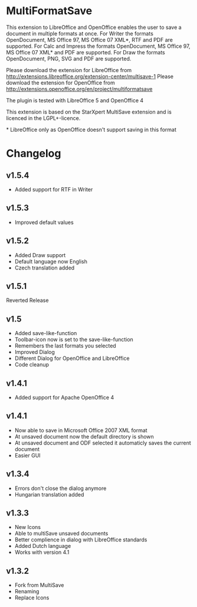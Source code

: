 # MultiFormatSave #

This extension to LibreOffice and OpenOffice enables the user to save a document in multiple formats at once.
For Writer the formats OpenDocument, MS Office 97, MS Office 07 XML\*, RTF and PDF are supported.
For Calc and Impress the formats OpenDocument, MS Office 97, MS Office 07 XML\* and PDF are supported.
For Draw the formats OpenDocument, PNG, SVG and PDF are supported.

Please download the extension for LibreOffice from http://extensions.libreoffice.org/extension-center/multisave-1
Please download the extension for OpenOffice from http://extensions.openoffice.org/en/project/multiformatsave

The plugin is tested with LibreOffice 5 and OpenOffice 4

This extension is based on the StarXpert MultiSave extension and is licenced in the LGPL+-licence.

\* LibreOffice only as OpenOffice doesn't support saving in this format

# Changelog #

## v1.5.4 ##
- Added support for RTF in Writer

## v1.5.3 ##
- Improved default values

## v1.5.2 ##
- Added Draw support
- Default language now English
- Czech translation added

## v1.5.1 ##
Reverted Release

## v1.5 ##
- Added save-like-function
- Toolbar-icon now is set to the save-like-function
- Remembers the last formats you selected
- Improved Dialog
- Different Dialog for OpenOffice and LibreOffice
- Code cleanup

## v1.4.1 ##
- Added support for Apache OpenOffice 4

## v1.4.1 ##
- Now able to save in Microsoft Office 2007 XML format
- At unsaved document now the default directory is shown
- At unsaved document and ODF selected it automaticly saves the current document
- Easier GUI

## v1.3.4 ##
- Errors don't close the dialog anymore
- Hungarian translation added

## v1.3.3 ##
- New Icons
- Able to multiSave unsaved documents
- Better complience in dialog with LibreOffice standards
- Added Dutch language
- Works with version 4.1

## v1.3.2 ##
- Fork from MultiSave
- Renaming
- Replace Icons

